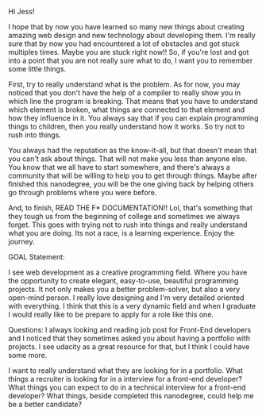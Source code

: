 Hi Jess!

I hope that by now you have learned so many new things about creating amazing 
web design and new technology about developing them. I'm really sure that by now 
you had encountered a lot of obstacles and got stuck multiples times. Maybe you 
are stuck right now!! So, if you're lost and got into a point that you are not 
really sure what to do, I want you to remember some little things.

First, try to really understand what is the problem. As for now, you may 
noticed that you don't have the help of a compiler to really show you in which 
line the program is breaking. That means that you have to understand which 
element is broken, what things are connected to that element and how they 
influence in it. You always say that if you can explain programming things to 
children, then you really understand how it works. So try not to rush into things.

You always had the reputation as the know-it-all, but that doesn't mean that 
you can't ask about things. That will not make you less than anyone else. You 
know that we all have to start somewhere, and there's always a community that 
will be willing to help you to get through things. Maybe after finished this 
nanodegree, you will be the one giving back by helping others go through 
problems where you were before.

And, to finish, READ THE F* DOCUMENTATION!! Lol, that's something that they 
tough us from the beginning of college and sometimes we always forget. This goes 
with trying not to rush into things and really understand what you are doing. 
Its not a race, is a learning experience. Enjoy the journey.

GOAL Statement:

I see web development as a creative programming field. Where you have the 
opportunity to create elegant, easy-to-use, beautiful programming projects. 
It not only makes you a better problem-solver, but also a very open-mind person. 
I really love designing and I'm very detailed oriented with everything. I think 
that this is a very dynamic field and when I graduate I would really like to 
be prepare to apply for a role like this one.


Questions:
I always looking and reading job post for Front-End developers and I noticed 
that they sometimes asked you about having a portfolio with projects. I see 
udacity as a great resource for that, but I think I could have some more. 

I want to really understand what they are looking for in a portfolio.
What things a recruiter is looking for in a interview for a front-end developer?
What things you can expect to do in a technical interview for a front-end developer?
What things, beside completed this nanodegree, could help me be a better candidate?